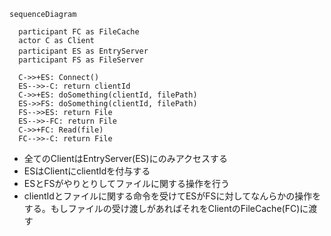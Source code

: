 ```mermaid
sequenceDiagram

  participant FC as FileCache
  actor C as Client
  participant ES as EntryServer　
  participant FS as FileServer

  C->>+ES: Connect()
  ES-->>-C: return clientId 
  C->>+ES: doSomething(clientId, filePath)
  ES->>FS: doSomething(clientId, filePath)
  FS-->>ES: return File
  ES-->>-FC: return File
  C->>+FC: Read(file)
  FC-->>-C: return File
```
- 全てのClientはEntryServer(ES)にのみアクセスする
- ESはClientにclientIdを付与する
- ESとFSがやりとりしてファイルに関する操作を行う
- clientIdとファイルに関する命令を受けてESがFSに対してなんらかの操作をする。もしファイルの受け渡しがあればそれをClientのFileCache(FC)に渡す
